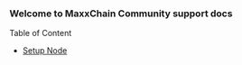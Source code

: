 ### Welcome to MaxxChain Community support docs 

Table of Content
   
- [Setup Node](/node-setup.md)